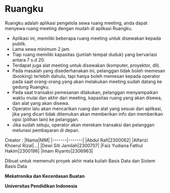 # Ruangku

Ruangku adalah aplikasi pengelola sewa ruang meeting, anda dapat menyewa ruang meeting dengan mudah di aplikasi Ruangku.
 - Aplikasi ini, memiliki beberapa ruang meeting untuk disewakan kepada publik.
 - Lama sewa minimum 2 jam.
 - Tiap ruang memiliki kapasitas (jumlah tempat duduk) yang bervariasi antara 7 s.d 20.
 - Terdapat juga alat meeting untuk disewakan (komputer, proyektor, dll).
 - Pada masalah yang disederhanakan ini, pelanggan tidak boleh memesan (booking) terlebih dahulu, tapi hanya boleh memesan kepada operator pada saat orang-orang yang akan melakukan meeting sudah datang ke gedung Ruangku.
 - Pada saat transaksi pemesanan dilakukan, pelanggan menyampaikan waktu mulai dan akhir dari meeting, kapasitas ruang yang akan disewa, dan alat yang akan disewa.
 - Operator lalu akan mencarikan ruang dan alat yang sesuai dari aplikasi, jika yang dicari tidak ditemukan akan memberikan info dan memberikan opsi (pilihan lain) ke pelanggan.
 - Jika sudah setuju, operator akan merekam transaksi dan pelanggan melunasi pembayaran di depan.

Creator  :
|Nama|NIM|
|-------|-------|
|Abdul Rafi|2300062|
|Alfarizi Khoerul Rizal|...|
|Dewi Siti Jamilah|2300707|
|Faiz Yudiana Fathul Hakim|2300196|
|Imam Riyanto|2306963|

Dibuat untuk memenuhi proyek akhir mata kuliah Basis Data dan Sistem Basis Data

**Mekatronika dan Kecerdasan Buatan**

**Universitas Pendidikan Indonesia**
